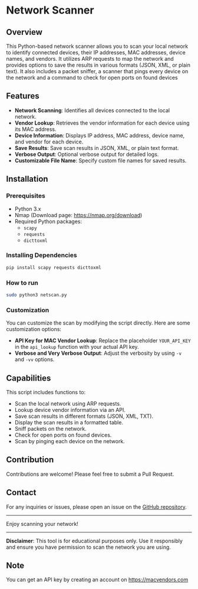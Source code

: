 # Network Scanner

## Overview
This Python-based network scanner allows you to scan your local network to identify connected devices, their IP addresses, MAC addresses, device names, and vendors. It utilizes ARP requests to map the network and provides options to save the results in various formats (JSON, XML, or plain text).
It also includes a packet sniffer, a scanner that pings every device on the network and a command to check for open ports on found devices

## Features
- **Network Scanning**: Identifies all devices connected to the local network.
- **Vendor Lookup**: Retrieves the vendor information for each device using its MAC address.
- **Device Information**: Displays IP address, MAC address, device name, and vendor for each device.
- **Save Results**: Save scan results in JSON, XML, or plain text format.
- **Verbose Output**: Optional verbose output for detailed logs.
- **Customizable File Name**: Specify custom file names for saved results.

## Installation
### Prerequisites
- Python 3.x
- Nmap (Download page: https://nmap.org/download)
- Required Python packages:
  - `scapy`
  - `requests`
  - `dicttoxml`
 



### Installing Dependencies
```bash
pip install scapy requests dicttoxml
```

### How to run
```bash
sudo python3 netscan.py
```

### Customization
You can customize the scan by modifying the script directly. Here are some customization options:
- **API Key for MAC Vendor Lookup**: Replace the placeholder `YOUR_API_KEY` in the `api_lookup` function with your actual API key.
- **Verbose and Very Verbose Output**: Adjust the verbosity by using `-v` and `-vv` options.

## Capabilities 
This script includes functions to:
- Scan the local network using ARP requests.
- Lookup device vendor information via an API.
- Save scan results in different formats (JSON, XML, TXT).
- Display the scan results in a formatted table.
- Sniff packets on the network.
- Check for open ports on found devices.
- Scan by pinging each device on the network.

## Contribution
Contributions are welcome! Please feel free to submit a Pull Request.

## Contact
For any inquiries or issues, please open an issue on the [GitHub repository](https://github.com/dxmxtrxs/netscan).

---

Enjoy scanning your network!

---

**Disclaimer**: This tool is for educational purposes only. Use it responsibly and ensure you have permission to scan the network you are using.

## Note
You can get an API key by creating an account on https://macvendors.com


